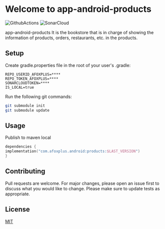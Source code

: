 # Welcome to app-android-products

![GithubActions](https://github.com/afoxplus/app-android-products/actions/workflows/android_publish.yml/badge.svg?branch=master) ![SonarCloud](https://sonarcloud.io/api/project_badges/measure?project=afoxplus-app-android-products&metric=alert_status)

app-android-products It is the bookstore that is in charge of showing the information of products, orders, restaurants, etc. in the products.

## Setup

Create gradle.properties file in the root of your user's .gradle:

 ``` text 
 REPO_USERID_AFOXPLUS=****  
 REPO_TOKEN_AFOXPLUS=****  
 SONARCLOUDTOKEN=****   
 IS_LOCAL=true
 ```  

Run the following git commands:

```bash  
git submodule init
git submodule update
```  

## Usage
Publish to maven local

```kotlin  
dependencies {  
implementation("com.afoxplus.android:products:$LAST_VERSION")
}  
```  

## Contributing
Pull requests are welcome. For major changes, please open an issue first to discuss what you would like to change.
Please make sure to update tests as appropriate.

## License
[MIT](https://choosealicense.com/licenses/mit/)